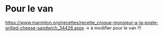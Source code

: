 

# Pour le van
https://www.marmiton.org/recettes/recette_croque-monsieur-a-la-poele-grilled-cheese-sandwich_34426.aspx
-> à modifier pour le van !!!
